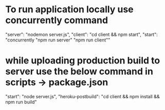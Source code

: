 # To run application locally use concurrently command

 "server": "nodemon server.js",
   "client": "cd client && npm start",
   "start": "concurrently \"npm run server\" \"npm run client\""

 # while uploading production build to server use the below command in scripts -> package.json

  "start": "node server.js",
  "heroku-postbuild": "cd client && npm install && npm run build"
